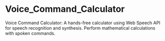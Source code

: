 # Voice_Command_Calculator
Voice Command Calculator: A hands-free calculator using Web Speech API for speech recognition and synthesis. Perform mathematical calculations with spoken commands.
